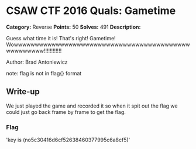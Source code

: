 # CSAW CTF 2016 Quals: Gametime

**Category:** Reverse
**Points:** 50
**Solves:** 491
**Description:**

Guess what time it is! That's right! Gametime! Wowwwwwwwwwwwwwwwwwwwwwwwwwwwwwwwwwwwwwwwwwwwwwwwwwww!!!!!!!!!!!!

Author: Brad Antoniewicz

note: flag is not in flag{} format

## Write-up
We just played the game and recorded it so when it spit out the flag we could just go back frame by frame to get the flag.

### Flag

'key is  (no5c30416d6cf52638460377995c6a8cf5)'
